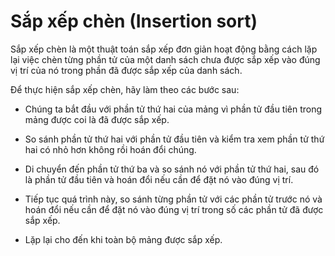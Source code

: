 # Sắp xếp chèn (Insertion sort)

Sắp xếp chèn là một thuật toán sắp xếp đơn giản hoạt động bằng cách lặp lại việc chèn từng phần tử của một danh sách chưa được sắp xếp vào đúng vị trí của nó trong phần đã được sắp xếp của danh sách.

Để thực hiện sắp xếp chèn, hãy làm theo các bước sau:

- Chúng ta bắt đầu với phần tử thứ hai của mảng vì phần tử đầu tiên trong mảng được coi là đã được sắp xếp.

- So sánh phần tử thứ hai với phần tử đầu tiên và kiểm tra xem phần tử thứ hai có nhỏ hơn không rồi hoán đổi chúng.

- Di chuyển đến phần tử thứ ba và so sánh nó với phần tử thứ hai, sau đó là phần tử đầu tiên và hoán đổi nếu cần để đặt nó vào đúng vị trí.

- Tiếp tục quá trình này, so sánh từng phần tử với các phần tử trước nó và hoán đổi nếu cần để đặt nó vào đúng vị trí trong số các phần tử đã được sắp xếp.

- Lặp lại cho đến khi toàn bộ mảng được sắp xếp.